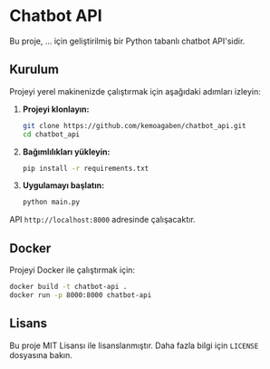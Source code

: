 # Chatbot API

Bu proje, ... için geliştirilmiş bir Python tabanlı chatbot API'sidir.

## Kurulum

Projeyi yerel makinenizde çalıştırmak için aşağıdaki adımları izleyin:

1.  **Projeyi klonlayın:**
    ```bash
    git clone https://github.com/kemoagaben/chatbot_api.git
    cd chatbot_api
    ```

2.  **Bağımlılıkları yükleyin:**
    ```bash
    pip install -r requirements.txt
    ```

3.  **Uygulamayı başlatın:**
    ```bash
    python main.py
    ```

API `http://localhost:8000` adresinde çalışacaktır.

## Docker

Projeyi Docker ile çalıştırmak için:

```bash
docker build -t chatbot-api .
docker run -p 8000:8000 chatbot-api
```

## Lisans

Bu proje MIT Lisansı ile lisanslanmıştır. Daha fazla bilgi için `LICENSE` dosyasına bakın.



